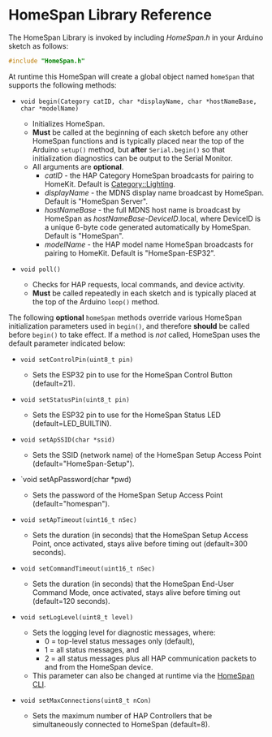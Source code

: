 # HomeSpan Library Reference

The HomeSpan Library is invoked by including *HomeSpan.h* in your Arduino sketch as follows:

```C++
#include "HomeSpan.h"
```

At runtime this HomeSpan will create a global object named `homeSpan` that supports the following methods:

* `void begin(Category catID, char *displayName, char *hostNameBase, char *modelName)` 
  * Initializes HomeSpan.
  * **Must** be called at the beginning of each sketch before any other HomeSpan functions and is typically placed near the top of the Arduino `setup()` method, but **after** `Serial.begin()` so that initialization diagnostics can be output to the Serial Monitor.
  * All arguments are **optional**.
    * *catID* - the HAP Category HomeSpan broadcasts for pairing to HomeKit.  Default is [Category::Lighting](Categories.md).
    * *displayName* - the MDNS display name broadcast by HomeSpan.  Default is "HomeSpan Server".
    * *hostNameBase* - the full MDNS host name is broadcast by HomeSpan as *hostNameBase-DeviceID*.local, where DeviceID is a unique 6-byte code generated automatically by HomeSpan.  Default is "HomeSpan".
    * *modelName* - the HAP model name HomeSpan broadcasts for pairing to HomeKit.  Default is "HomeSpan-ESP32".
 
 * `void poll()`
   * Checks for HAP requests, local commands, and device activity.
   * **Must** be called repeatedly in each sketch and is typically placed at the top of the Arduino `loop()` method.
   
The following **optional** `homeSpan` methods override various HomeSpan initialization parameters used in `begin()`, and therefore **should** be called before `begin()` to take effect.  If a method is *not* called, HomeSpan uses the default parameter indicated below:

* `void setControlPin(uint8_t pin)`
  * Sets the ESP32 pin to use for the HomeSpan Control Button (default=21).
* `void setStatusPin(uint8_t pin)`
  * Sets the ESP32 pin to use for the HomeSpan Status LED (default=LED_BUILTIN).
* `void setApSSID(char *ssid)`
  * Sets the SSID (network name) of the HomeSpan Setup Access Point (default="HomeSpan-Setup").
* `void setApPassword(char *pwd)
  * Sets the password of the HomeSpan Setup Access Point (default="homespan").
* `void setApTimeout(uint16_t nSec)`
  * Sets the duration (in seconds) that the HomeSpan Setup Access Point, once activated, stays alive before timing out (default=300 seconds).
* `void setCommandTimeout(uint16_t nSec)`
  * Sets the duration (in seconds) that the HomeSpan End-User Command Mode, once activated, stays alive before timing out (default=120 seconds).
  
* `void setLogLevel(uint8_t level)`
  * Sets the logging level for diagnostic messages, where:
    * 0 = top-level status messages only (default),
    * 1 = all status messages, and
    * 2 = all status messages plus all HAP communication packets to and from the HomeSpan device.
  * This parameter can also be changed at runtime via the [HomeSpan CLI](CLI.md).
* `void setMaxConnections(uint8_t nCon)`
  * Sets the maximum number of HAP Controllers that be simultaneously connected to HomeSpan (default=8).

